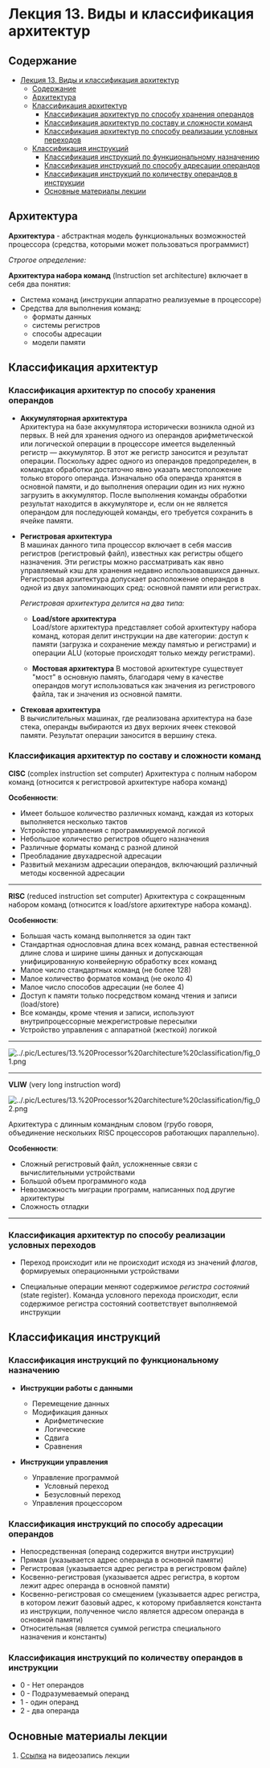 # Лекция 13. Виды и классификация архитектур

## Содержание

- [Лекция 13. Виды и классификация архитектур](#лекция-13-виды-и-классификация-архитектур)
  - [Содержание](#содержание)
  - [Архитектура](#архитектура)
  - [Классификация архитектур](#классификация-архитектур)
    - [Классификация архитектур по способу хранения операндов](#классификация-архитектур-по-способу-хранения-операндов)
    - [Классификация архитектур по составу и сложности команд](#классификация-архитектур-по-составу-и-сложности-команд)
    - [Классификация архитектур по способу реализации условных переходов](#классификация-архитектур-по-способу-реализации-условных-переходов)
  - [Классификация инструкций](#классификация-инструкций)
    - [Классификация инструкций по функциональному назначению](#классификация-инструкций-по-функциональному-назначению)
    - [Классификация инструкций по способу адресации операндов](#классификация-инструкций-по-способу-адресации-операндов)
    - [Классификация инструкций по количеству операндов в инструкции](#классификация-инструкций-по-количеству-операндов-в-инструкции)
    - [Основные материалы лекции](#основные-материалы-лекции)

## Архитектура

**Архитектура** - абстрактная модель функциональных возможностей процессора (средства, которыми может пользоваться программист)

_Строгое определение:_

**Архитектура набора команд** (Instruction set architecture) включает в себя два понятия:

- Система команд (инструкции аппаратно реализуемые в процессоре)
- Средства для выполнения команд:
  - форматы данных
  - системы регистров
  - способы адресации
  - модели памяти

## Классификация архитектур

### Классификация архитектур по способу хранения операндов

- **Аккумуляторная архитектура**  
  Архитектура на базе аккумулятора исторически возникла одной из первых. В ней для хранения одного из операндов арифметической или логической операции в процессоре имеется выделенный регистр — аккумулятор. В этот же регистр заносится и результат операции. Поскольку адрес одного из операндов предопределен, в командах обработки достаточно явно указать местоположение только второго операнда. Изначально оба операнда хранятся в основной памяти, и до выполнения операции один из них нужно загрузить в аккумулятор. После выполнения команды обработки результат находится в аккумуляторе и, если он не является операндом для последующей команды, его требуется сохранить в ячейке памяти.

- **Регистровая архитектура**  
  В машинах данного типа процессор включает в себя массив регистров (регистровый файл), известных как регистры общего назначения. Эти регистры можно рассматривать как явно управляемый кэш для хранения недавно использовавшихся данных.
  Регистровая архитектура допускает расположение операндов в одной из двух запоминающих сред: основной памяти или регистрах.
  
  *Регистровая архитектура делится на два типа:*

    - **Load/store архитектура**  
    Load/store архитектура представляет собой архитектуру набора команд, которая делит инструкции на две категории: доступ к памяти (загрузка и сохранение между памятью и регистрами) и операции ALU (которые происходят только между регистрами).

    - **Мостовая архитектура**
    В мостовой архитектуре существует "мост" в основную память, благодаря чему в качестве операндов могут использоваться как значения из регистрового файла, так и значения из основной памяти.

- **Стековая архитектура**  
  В вычислительных машинах, где реализована архитектура на базе стека, операнды выбираются из двух верхних ячеек стековой памяти. Результат операции заносится в вершину стека.

### Классификация архитектур по составу и сложности команд

**CISC** (complex instruction set computer)
Архитектура с полным набором команд (относится к регистровой архитектуре набора команд)

**Особенности**:

- Имеет большое количество различных команд, каждая из которых выполняется несколько тактов
- Устройство управления с программируемой логикой
- Небольшое количество регистров общего назначения
- Различные форматы команд с разной длиной
- Преобладание двухадресной адресации
- Развитый механизм адресации операндов, включающий различный методы косвенной адресации

---

**RISC** (reduced instruction set computer)
Архитектура с сокращенным набором команд (относится к load/store архитектуре набора команд).

**Особенности**:

- Большая часть команд выполняется за один такт
- Стандартная однословная длина всех команд, равная естественной длине слова и ширине шины данных и допускающая унифицированную конвейерную обработку всех команд
- Малое число стандартных команд (не более 128)
- Малое количество форматов команд (не около 4)
- Малое число способов адресации (не более 4)
- Доступ к памяти только посредством команд чтения и записи (load/store)
- Все команды, кроме чтения и записи, используют внутрипроцессорные межрегистровые пересылки
- Устройство управления с аппаратной (жесткой) логикой

---

![../.pic/Lectures/13.%20Processor%20architecture%20classification/fig_01.png](../.pic/Lectures/13.%20Processor%20architecture%20classification/fig_01.png)

---

**VLIW** (very long instruction word)

![../.pic/Lectures/13.%20Processor%20architecture%20classification/fig_02.png](../.pic/Lectures/13.%20Processor%20architecture%20classification/fig_02.png)

Архитектура с длинным командным словом (грубо говоря, объединение нескольких RISC процессоров работающих параллельно).

**Особенности**:

- Сложный регистровый файл, усложненные связи с вычислительными устройствами
- Большой объем программного кода
- Невозможность миграции программ, написанных под другие архитектуры
- Сложность отладки

---

### Классификация архитектур по способу реализации условных переходов

- Переход происходит или не происходит исходя из значений _флагов_, формируемых операционными устройствами

- Специальные операции меняют содержимое _регистра состояний_ (state register). Команда условного перехода происходит, если содержимое регистра состояний соответствует выполняемой инструкции

## Классификация инструкций

### Классификация инструкций по функциональному назначению

- **Инструкции работы с данными**
  - Перемещение данных
  - Модификация данных
    - Арифметические
    - Логические
    - Сдвига
    - Сравнения

- **Инструкции управления**
  - Управление программой
    - Условный переход
    - Безусловный переход
  - Управления процессором

### Классификация инструкций по способу адресации операндов

- Непосредственная (операнд содержится внутри инструкции)
- Прямая (указывается адрес операнда в основной памяти)
- Регистровая (указывается адрес регистра в регистровом файле)
- Косвенно-регистровая (указывается адрес регистра, в кортом лежит адрес операнда в основной памяти)
- Косвенно-регистровая со смещением (указывается адрес регистра, в котором лежит базовый адрес, к которому прибавляется константа из инструкции, полученное число является адресом операнда в основной памяти)
- Относительная (является суммой регистра специального назначения и константы)

### Классификация инструкций по количеству операндов в инструкции

- 0 - Нет операндов
- 0 - Подразумеваемый операнд
- 1 - один операнд
- 2 - два операнда

## Основные материалы лекции

1. [Ссылка](https://www.youtube.com/watch?v=w4KbkQSDJLU) на видеозапись лекции
